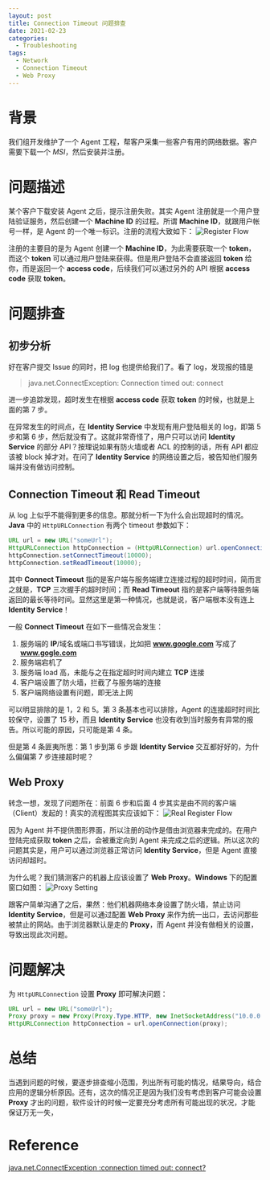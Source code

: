 ```yaml
---
layout: post
title: Connection Timeout 问题排查
date: 2021-02-23
categories:
  - Troubleshooting
tags:
  - Network
  - Connection Timeout
  - Web Proxy
---
```


# 背景

我们组开发维护了一个 Agent 工程，帮客户采集一些客户有用的网络数据。客户需要下载一个 *MSI*，然后安装并注册。

# 问题描述

某个客户下载安装 Agent 之后，提示注册失败。其实 Agent 注册就是一个用户登陆验证服务，然后创建一个 **Machine ID** 的过程。所谓 **Machine ID**，就跟用户帐号一样，是 Agent 的一个唯一标识。注册的流程大致如下：
![Register Flow](/src/img/article-img/Troubleshooting/customer_connection_timeout/register_flow.png)

注册的主要目的是为 Agent 创建一个 **Machine ID**，为此需要获取一个 **token**，而这个 **token** 可以通过用户登陆来获得。但是用户登陆不会直接返回 **token** 给你，而是返回一个 **access code**，后续我们可以通过另外的 API 根据 **access code** 获取 **token**。

# 问题排查

## 初步分析
好在客户提交 Issue 的同时，把 log 也提供给我们了。看了 log，发现报的错是 
> java.net.ConnectException: Connection timed out: connect

进一步追踪发现，超时发生在根据 **access code** 获取 **token** 的时候，也就是上面的第 7 步。

在异常发生的时间点，在 **Identity Service** 中发现有用户登陆相关的 log，即第 5 步和第 6 步，然后就没有了。这就非常奇怪了，用户只可以访问 **Identity Service** 的部分 API？按理说如果有防火墙或者 ACL 的控制的话，所有 API 都应该被 block 掉才对。在问了 **Identity Service** 的网络设置之后，被告知他们服务端并没有做访问控制。

## Connection Timeout 和 Read Timeout

从 log 上似乎不能得到更多的信息。那就分析一下为什么会出现超时的情况。**Java** 中的 `HttpURLConnection` 有两个 timeout 参数如下：
~~~java
URL url = new URL("someUrl");
HttpURLConnection httpConnection = (HttpURLConnection) url.openConnection();
httpConnection.setConnectTimeout(10000);
httpConnection.setReadTimeout(10000);
~~~

其中 **Connect Timeout** 指的是客户端与服务端建立连接过程的超时时间，简而言之就是，**TCP** 三次握手的超时时间；而 **Read Timeout** 指的是客户端等待服务端返回的最长等待时间。显然这里是第一种情况，也就是说，客户端根本没有连上 **Identity Service**！

一般 **Connect Timeout** 在如下一些情况会发生：
1. 服务端的 **IP**/域名或端口书写错误，比如把 **www.google.com** 写成了 **www.gogle.com**
2. 服务端宕机了
3. 服务端 load 高，未能与之在指定超时时间内建立 **TCP** 连接
4. 客户端设置了防火墙，拦截了与服务端的连接
5. 客户端网络设置有问题，即无法上网

可以明显排除的是 1，2 和 5。第 3 条基本也可以排除，Agent 的连接超时时间比较保守，设置了 15 秒，而且 **Identity Service** 也没有收到当时服务有异常的报告。所以可能的原因，只可能是第 4 条。

但是第 4 条匪夷所思：第 1 步到第 6 步跟 **Identity Service** 交互都好好的，为什么偏偏第 7 步连接超时呢？

## Web Proxy

转念一想，发现了问题所在：前面 6 步和后面 4 步其实是由不同的客户端（Client）发起的！真实的流程图其实应该如下：
![Real Register Flow](/src/img/article-img/Troubleshooting/customer_connection_timeout/real_register_flow.png)

因为 Agent 并不提供图形界面，所以注册的动作是借由浏览器来完成的。在用户登陆完成获取 **token** 之后，会被重定向到 Agent 来完成之后的逻辑。所以这次的问题其实是，用户可以通过浏览器正常访问 **Identity Service**，但是 Agent 直接访问却超时。

为什么呢？我们猜测客户的机器上应该设置了 **Web Proxy**。**Windows** 下的配置窗口如图：
![Proxy Setting](/src/img/article-img/Troubleshooting/customer_connection_timeout/proxy_setting.png)

跟客户简单沟通了之后，果然：他们机器网络本身设置了防火墙，禁止访问 **Identity Service**，但是可以通过配置 **Web Proxy** 来作为统一出口，去访问那些被禁止的网站。由于浏览器默认是走的 **Proxy**，而 Agent 并没有做相关的设置，导致出现此次问题。

# 问题解决

为 `HttpURLConnection` 设置 **Proxy** 即可解决问题：
~~~java
URL url = new URL("someUrl");
Proxy proxy = new Proxy(Proxy.Type.HTTP, new InetSocketAddress("10.0.0.1", 8080));
HttpURLConnection httpConnection = url.openConnection(proxy);
~~~

# 总结

当遇到问题的时候，要逐步排查缩小范围，列出所有可能的情况，结果导向，结合应用的逻辑分析原因。还有，这次的情况正是因为我们没有考虑到客户可能会设置 **Proxy** 才出的问题，软件设计的时候一定要充分考虑所有可能出现的状况，才能保证万无一失，

# Reference

[java.net.ConnectException :connection timed out: connect?](https://stackoverflow.com/questions/5662283/java-net-connectexception-connection-timed-out-connect)